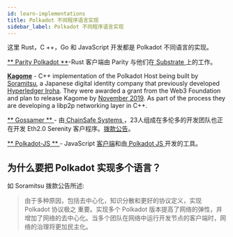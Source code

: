 ```yaml
---
id: learn-implementations
title: Polkadot 不同程序语言实现
sidebar_label: Polkadot 不同程序语言实现
---
```


这里 Rust，C ++，Go 和 JavaScript 开发都是 Polkadot 不同语言的实现。

[** Parity Polkadot **](https://github.com/paritytech/polkadot)-Rust 客户端由 Parity  与他们在[ Substrate ](https://github.com/paritytech/substrate)上的工作。

[**Kagome**](https://github.com/soramitsu/kagome) - C++ implementation of the Polkadot Host being built by [Soramitsu](https://github.com/soramitsu), a Japanese digital identity company that previously developed [Hyperledger Iroha](https://iroha.tech). They were awarded a grant from the Web3 Foundation and plan to release Kagome by [November 2019](https://medium.com/web3foundation/w3f-grants-soramitsu-to-implement-polkadot-runtime-environment-in-c-cf3baa08cbe6). As part of the process they are developing a libp2p networking layer in C++.

[** Gossamer ** ](https://github.com/ChainSafeSystems/gossamer) - 由[ ChainSafe Systems ](https://github.com/ChainSafeSystems)，23人组成在多伦多的开发团队也正在开发 Eth2.0 Serenity 客户程序。[拨款公告](https://medium.com/web3foundation/w3f-grants-chainsafe-to-implement-polkadot-runtime-environment-in-go-ca4973c9edaf)。

[ ** Polkadot-JS ** ](https://github.com/polkadot-js) - JavaScript [客户端](https://github.com/polkadot-js/client)和由[ Polkadot JS ](https://polkadot.js.org/)开发的工具。

## 为什么要把 Polkadot 实现多个语言？

如 Soramitsu 拨款公告所述:

> 由于多种原因，包括去中心化，知识分散和更好的协议定义，实现 Polkadot 协议极之 重要。实现多个 Polkadot 版本提高了网络的弹性，并增加了网络的去中心化。当多个团队在网络中运行开发节点的客户端时，网络的治理将更加民主化。
